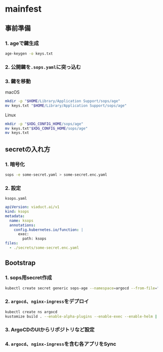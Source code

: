 # mainfest

## 事前準備

### 1. ageで鍵生成
```sh
age-keygen -o keys.txt 
```

### 2. 公開鍵を`.sops.yaml`に突っ込む

### 3. 鍵を移動

macOS

```sh
mkdir -p "$HOME/Library/Application Support/sops/age"
mv keys.txt "$HOME/Library/Application Support/sops/age"
```

Linux
```sh
mkdir -p "$XDG_CONFIG_HOME/sops/age"
mv keys.txt"$XDG_CONFIG_HOME/sops/age"
mv keys.txt 
```

## secretの入れ方

### 1. 暗号化

```sh
sops -e some-secret.yaml > some-secret.enc.yaml
```

### 2. 設定

`ksops.yaml`

```yaml
apiVersion: viaduct.ai/v1
kind: ksops
metadata:
  name: ksops
  annotations:
    config.kubernetes.io/function: |
      exec:
        path: ksops
files:
  - ./secrets/some-secret.enc.yaml
```

## Bootstrap

### 1. sops用secret作成

```sh
kubectl create secret generic sops-age --namespace=argocd --from-file="$HOME/Library/Application Support/sops/age/keys.txt"
```

### 2. `argocd`、`nginx-ingress`をデプロイ

```sh
kubectl create ns argocd
kustomize build . --enable-alpha-plugins --enable-exec --enable-helm | kubectl apply -n argocd -f -
```

### 3. ArgoCDのUIからリポジトリなど設定

### 4. `argocd`、`nginx-ingress`を含む各アプリをSync
